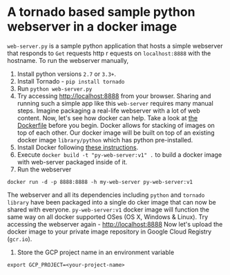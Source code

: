 # A tornado based sample python webserver in a docker image
`web-server.py` is a sample python application that hosts a simple webserver that responds to `Get` requests http r
equests on `localhost:8888` with the hostname.
To run the webserver manually,
1. Install python versions `2.7` or `3.3+`.
2. Install Tornado - `pip install tornado`
3. Run `python web-server.py`
4. Try accessing <a href="http://localhost:8888/" target="_blank">http://localhost:8888</a> from your browser.
Sharing and running such a simple app like this `web-server` requires many manual steps.
Imagine packaging a real-life webserver with a lot of web content.
Now, let's see how docker can help.
Take a look at [the Dockerfile](./Dockerfile) before you begin.
Docker allows for stacking of images on top of each other.
Our docker image will be built on top of an existing docker image `library/python` which has python pre-installed.
1. Install Docker following [these instructions](https://docs.docker.com/engine/installation/).
2. Execute `docker build -t "py-web-server:v1" .` to build a docker image with web-server packaged inside of it.
3. Run the webserver
```shell
docker run -d -p 8888:8888 -h my-web-server py-web-server:v1
```
The webserver and all its dependencies including `python` and `tornado library` have been packaged into a single do
cker image that can now be shared with everyone.
`py-web-server:v1` docker image will function the same way on all docker supported OSes (OS X, Windows & Linux).
Try accessing the webserver again - <a href="http://localhost:8888/" target="_blank">http://localhost:8888</a>
Now let's upload the docker image to your private image repository in Google Cloud Registry (`gcr.io`).
1. Store the GCP project name in an environment variable
```shell
export GCP_PROJECT=<your-project-name>
